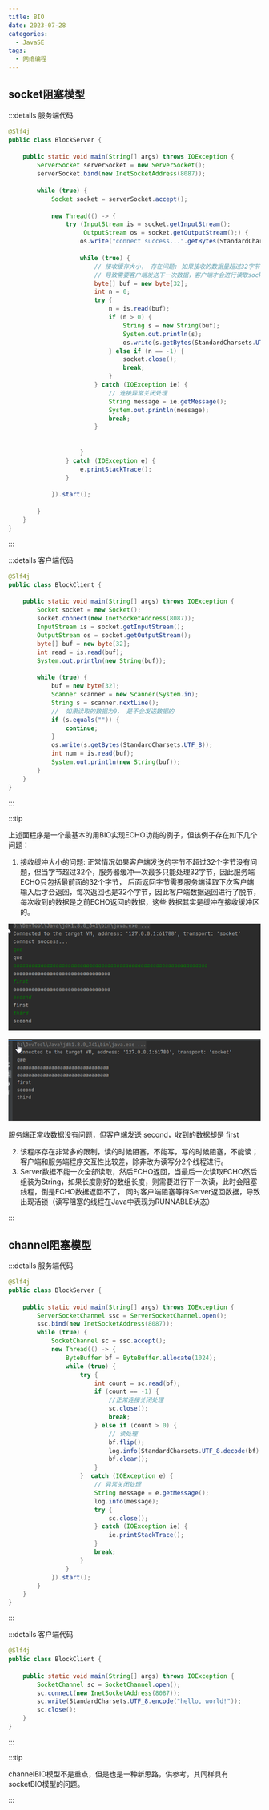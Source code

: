 ```yaml
---
title: BIO
date: 2023-07-28
categories:
  - JavaSE
tags:
  - 网络编程
---
```



## socket阻塞模型

:::details 服务端代码
```java
@Slf4j
public class BlockServer {

    public static void main(String[] args) throws IOException {
        ServerSocket serverSocket = new ServerSocket();
        serverSocket.bind(new InetSocketAddress(8087));

        while (true) {
            Socket socket = serverSocket.accept();

            new Thread(() -> {
                try (InputStream is = socket.getInputStream();
                     OutputStream os = socket.getOutputStream();) {
                    os.write("connect success...".getBytes(StandardCharsets.UTF_8));

                    while (true) {
                        // 接收缓存大小， 存在问题: 如果接收的数据量超过32字节，后面的字节将在下次进行读取，而此时由于客户端阻塞，
                        // 导致需要客户端发送下一次数据，客户端才会进行读取socket，导致效果是数据需要下次才能获取到
                        byte[] buf = new byte[32];
                        int n = 0;
                        try {
                            n = is.read(buf);
                            if (n > 0) {
                                String s = new String(buf);
                                System.out.println(s);
                                os.write(s.getBytes(StandardCharsets.UTF_8));
                            } else if (n == -1) {
                                socket.close();
                                break;
                            }
                        } catch (IOException ie) {
                            // 连接异常关闭处理
                            String message = ie.getMessage();
                            System.out.println(message);
                            break;
                        }


                    }
                } catch (IOException e) {
                    e.printStackTrace();
                }

            }).start();

        }
    }
}
```
:::


:::details 客户端代码

```java
@Slf4j
public class BlockClient {

    public static void main(String[] args) throws IOException {
        Socket socket = new Socket();
        socket.connect(new InetSocketAddress(8087));
        InputStream is = socket.getInputStream();
        OutputStream os = socket.getOutputStream();
        byte[] buf = new byte[32];
        int read = is.read(buf);
        System.out.println(new String(buf));

        while (true) {
            buf = new byte[32];
            Scanner scanner = new Scanner(System.in);
            String s = scanner.nextLine();
            //  如果读取的数据为0， 是不会发送数据的
            if (s.equals("")) {
                continue;
            }
            os.write(s.getBytes(StandardCharsets.UTF_8));
            int num = is.read(buf);
            System.out.println(new String(buf));
        }
    }
}
```

:::


:::tip

上述面程序是一个最基本的用BIO实现ECHO功能的例子，但该例子存在如下几个问题：
1. 接收缓冲大小的问题: 正常情况如果客户端发送的字节不超过32个字节没有问题，但当字节超过32个，服务器缓冲一次最多只能处理32字节，因此服务端ECHO只包括最前面的32个字节，
后面返回字节需要服务端读取下次客户端输入后才会返回，每次返回也是32个字节，因此客户端数据返回进行了脱节，每次收到的数据是之前ECHO返回的数据，这些 数据其实是缓冲在接收缓冲区的。

![BIO的ECHO程序客户端发送超缓冲字节](https://raw.githubusercontent.com/378752389/image-bed/main/king-note/BIO%E7%9A%84ECHO%E7%A8%8B%E5%BA%8F%E5%AE%A2%E6%88%B7%E7%AB%AF%E5%8F%91%E9%80%81%E8%B6%85%E7%BC%93%E5%86%B2%E5%AD%97%E8%8A%82.png)

![BIO的ECHO程序服务端接收超缓冲字节](https://raw.githubusercontent.com/378752389/image-bed/main/king-note/BIO%E7%9A%84ECHO%E7%A8%8B%E5%BA%8F%E6%9C%8D%E5%8A%A1%E7%AB%AF%E6%8E%A5%E6%94%B6%E8%B6%85%E7%BC%93%E5%86%B2%E5%AD%97%E8%8A%82.png)

服务端正常收数据没有问题，但客户端发送 second，收到的数据却是 first

2. 该程序存在非常多的限制，读的时候阻塞，不能写，写的时候阻塞，不能读；客户端和服务端程序交互性比较差，除非改为读写分2个线程进行。
3. Server数据不能一次全部读取，然后ECHO返回，当最后一次读取ECHO然后组装为String，如果长度刚好的数组长度，则需要进行下一次读，此时会阻塞线程，倒是ECHO数据返回不了，
同时客户端阻塞等待Server返回数据，导致出现活锁（读写阻塞的线程在Java中表现为RUNNABLE状态）

:::


## channel阻塞模型

:::details 服务端代码

```java
@Slf4j
public class BlockServer {

    public static void main(String[] args) throws IOException {
        ServerSocketChannel ssc = ServerSocketChannel.open();
        ssc.bind(new InetSocketAddress(8087));
        while (true) {
            SocketChannel sc = ssc.accept();
            new Thread(() -> {
                ByteBuffer bf = ByteBuffer.allocate(1024);
                while (true) {
                    try {
                        int count = sc.read(bf);
                        if (count == -1) {
                            //正常连接关闭处理
                            sc.close();
                            break;
                        } else if (count > 0) {
                            // 读处理
                            bf.flip();
                            log.info(StandardCharsets.UTF_8.decode(bf).toString());
                            bf.clear();
                        }
                    }  catch (IOException e) {
                        // 异常关闭处理
                        String message = e.getMessage();
                        log.info(message);
                        try {
                            sc.close();
                        } catch (IOException ie) {
                            ie.printStackTrace();
                        }
                        break;
                    }
                }
            }).start();
        }
    }
}
```

:::


:::details 客户端代码

```java
@Slf4j
public class BlockClient {

    public static void main(String[] args) throws IOException {
        SocketChannel sc = SocketChannel.open();
        sc.connect(new InetSocketAddress(8087));
        sc.write(StandardCharsets.UTF_8.encode("hello, world!"));
        sc.close();
    }
}
```

:::


:::tip

channelBIO模型不是重点，但是也是一种新思路，供参考，其同样具有socketBIO模型的问题。

:::